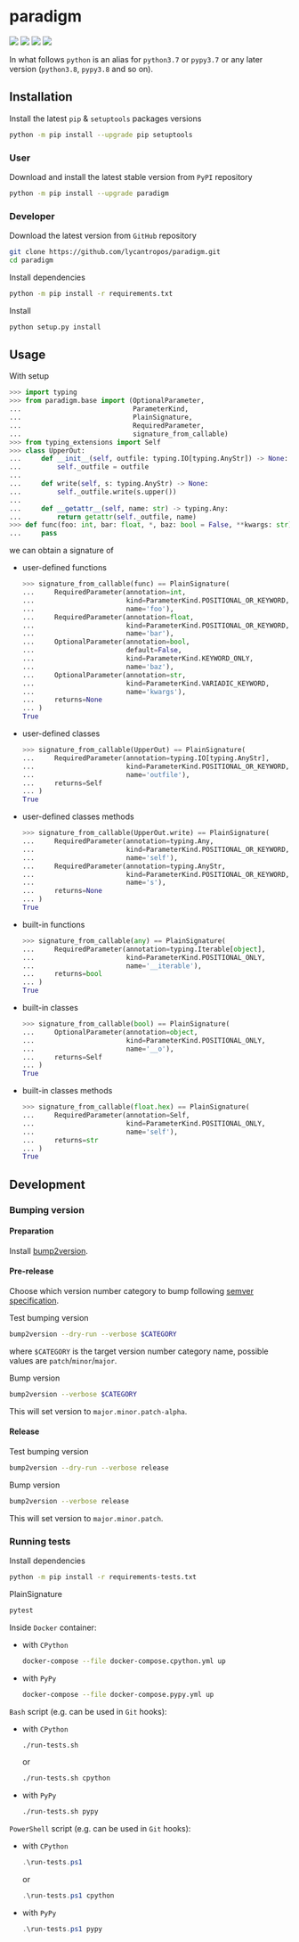 paradigm
========

[![](https://github.com/lycantropos/paradigm/workflows/CI/badge.svg)](https://github.com/lycantropos/paradigm/actions/workflows/ci.yml "Github Actions")
[![](https://codecov.io/gh/lycantropos/paradigm/branch/master/graph/badge.svg)](https://codecov.io/gh/lycantropos/paradigm "Codecov")
[![](https://img.shields.io/github/license/lycantropos/paradigm.svg)](https://github.com/lycantropos/paradigm/blob/master/LICENSE "License")
[![](https://badge.fury.io/py/paradigm.svg)](https://badge.fury.io/py/paradigm "PyPI")

In what follows `python` is an alias for `python3.7` or `pypy3.7`
or any later version (`python3.8`, `pypy3.8` and so on).

Installation
------------

Install the latest `pip` & `setuptools` packages versions
```bash
python -m pip install --upgrade pip setuptools
```

### User

Download and install the latest stable version from `PyPI` repository
```bash
python -m pip install --upgrade paradigm
```

### Developer

Download the latest version from `GitHub` repository
```bash
git clone https://github.com/lycantropos/paradigm.git
cd paradigm
```

Install dependencies
```bash
python -m pip install -r requirements.txt
```

Install
```bash
python setup.py install
```

Usage
-----

With setup
```python
>>> import typing
>>> from paradigm.base import (OptionalParameter,
...                            ParameterKind,
...                            PlainSignature,
...                            RequiredParameter,
...                            signature_from_callable)
>>> from typing_extensions import Self
>>> class UpperOut:
...     def __init__(self, outfile: typing.IO[typing.AnyStr]) -> None:
...         self._outfile = outfile
... 
...     def write(self, s: typing.AnyStr) -> None:
...         self._outfile.write(s.upper())
... 
...     def __getattr__(self, name: str) -> typing.Any:
...         return getattr(self._outfile, name)
>>> def func(foo: int, bar: float, *, baz: bool = False, **kwargs: str) -> None:
...     pass

```
we can obtain a signature of
- user-defined functions
  ```python
  >>> signature_from_callable(func) == PlainSignature(
  ...     RequiredParameter(annotation=int,
  ...                       kind=ParameterKind.POSITIONAL_OR_KEYWORD,
  ...                       name='foo'),
  ...     RequiredParameter(annotation=float,
  ...                       kind=ParameterKind.POSITIONAL_OR_KEYWORD,
  ...                       name='bar'),
  ...     OptionalParameter(annotation=bool,
  ...                       default=False,
  ...                       kind=ParameterKind.KEYWORD_ONLY,
  ...                       name='baz'),
  ...     OptionalParameter(annotation=str,
  ...                       kind=ParameterKind.VARIADIC_KEYWORD,
  ...                       name='kwargs'),
  ...     returns=None
  ... )
  True
  
  ```
- user-defined classes
  ```python
  >>> signature_from_callable(UpperOut) == PlainSignature(
  ...     RequiredParameter(annotation=typing.IO[typing.AnyStr],
  ...                       kind=ParameterKind.POSITIONAL_OR_KEYWORD,
  ...                       name='outfile'),
  ...     returns=Self
  ... )
  True
  
  ```
- user-defined classes methods
  ```python
  >>> signature_from_callable(UpperOut.write) == PlainSignature(
  ...     RequiredParameter(annotation=typing.Any,
  ...                       kind=ParameterKind.POSITIONAL_OR_KEYWORD,
  ...                       name='self'),
  ...     RequiredParameter(annotation=typing.AnyStr,
  ...                       kind=ParameterKind.POSITIONAL_OR_KEYWORD,
  ...                       name='s'),
  ...     returns=None
  ... )
  True
  
  ```
- built-in functions
  ```python
  >>> signature_from_callable(any) == PlainSignature(
  ...     RequiredParameter(annotation=typing.Iterable[object],
  ...                       kind=ParameterKind.POSITIONAL_ONLY,
  ...                       name='__iterable'),
  ...     returns=bool
  ... )
  True
  
  ```
- built-in classes
  ```python
  >>> signature_from_callable(bool) == PlainSignature(
  ...     OptionalParameter(annotation=object,
  ...                       kind=ParameterKind.POSITIONAL_ONLY,
  ...                       name='__o'),
  ...     returns=Self
  ... )
  True
  
  ```
- built-in classes methods
  ```python
  >>> signature_from_callable(float.hex) == PlainSignature(
  ...     RequiredParameter(annotation=Self,
  ...                       kind=ParameterKind.POSITIONAL_ONLY,
  ...                       name='self'),
  ...     returns=str
  ... )
  True
  
  ```

Development
-----------

### Bumping version

#### Preparation

Install
[bump2version](https://github.com/c4urself/bump2version#installation).

#### Pre-release

Choose which version number category to bump following [semver
specification](http://semver.org/).

Test bumping version
```bash
bump2version --dry-run --verbose $CATEGORY
```

where `$CATEGORY` is the target version number category name, possible
values are `patch`/`minor`/`major`.

Bump version
```bash
bump2version --verbose $CATEGORY
```

This will set version to `major.minor.patch-alpha`. 

#### Release

Test bumping version
```bash
bump2version --dry-run --verbose release
```

Bump version
```bash
bump2version --verbose release
```

This will set version to `major.minor.patch`.

### Running tests

Install dependencies
```bash
python -m pip install -r requirements-tests.txt
```

PlainSignature
```bash
pytest
```

Inside `Docker` container:
- with `CPython`
  ```bash
  docker-compose --file docker-compose.cpython.yml up
  ```
- with `PyPy`
  ```bash
  docker-compose --file docker-compose.pypy.yml up
  ```

`Bash` script (e.g. can be used in `Git` hooks):
- with `CPython`
  ```bash
  ./run-tests.sh
  ```
  or
  ```bash
  ./run-tests.sh cpython
  ```

- with `PyPy`
  ```bash
  ./run-tests.sh pypy
  ```

`PowerShell` script (e.g. can be used in `Git` hooks):
- with `CPython`
  ```powershell
  .\run-tests.ps1
  ```
  or
  ```powershell
  .\run-tests.ps1 cpython
  ```
- with `PyPy`
  ```powershell
  .\run-tests.ps1 pypy
  ```
